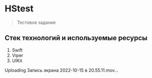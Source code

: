 # HStest

> Тестовое задание

## Стек технологий и используемые ресурсы
1. Swift
2. Viper
3. UIKit

Uploading Запись экрана 2022-10-15 в 20.55.11.mov…



